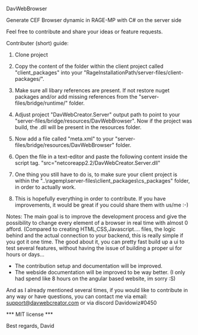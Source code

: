 DavWebBrowser

Generate CEF Browser dynamic in RAGE-MP with C# on the server side

Feel free to contribute and share your ideas or feature requests.

Contributer (short) guide:
1. Clone project
2. Copy the content of the folder within the client project called "client_packages" into your "RageInstallationPath/server-files/client-packages/".
3. Make sure all libary references are present. If not restore nuget packages and/or add missing references from the "server-files/bridge/runtime/" folder.
4. Adjust project "DavWebCreator.Server" output path to point to your  "server-files/bridge/resources/DavWebBrowser". Now if the project was build, the .dll will be present in the resources folder.
5. Now add a file called "meta.xml" to your "server-files/bridge/resources/DavWebBrowser" folder.
6. Open the file in a text-editor and paste the following content inside the script tag. "src="netcoreapp2.2/DavWebCreator.Server.dll"
  
7. One thing you still have to do is, to make sure your client project is within the "..\ragemp\server-files\client_packages\cs_packages\" folder, in order to actually work.
8. This is hopefully everything in order to contribute. If you have improvements, it would be great if you could share them with us/me :-) 

Notes:
The main goal is to improve the development process and give the possibility to change every element of a browser in real time with almost 0 afford. (Compared to creating HTML,CSS,Javascript.... files, the logic behind and the actual connection to your backend, this is really simple if you got it one time. The good about it, you can pretty fast build up a ui to test several features, without having the issue of building a proper ui for hours or days...

- The contribution setup and documentation will be improved.
- The webside documentation will be improved to be way better. (I only had spend like 8 hours on the angular based website, im sorry :S) 

And as I already mentioned several times, if you would like to contribute in any way or have questions, you can contact me via email: support@davwebcreator.com or via discord Davidowiz#0450

*** MIT license ***

Best regards, David
